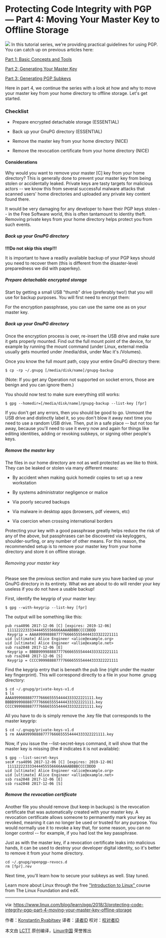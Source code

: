 Protecting Code Integrity with PGP — Part 4: Moving Your Master Key to Offline Storage
======

![](https://www.linux.com/sites/lcom/files/styles/rendered_file/public/industry-1920.jpg?itok=gI3QraS8)
In this tutorial series, we're providing practical guidelines for using PGP. You can catch up on previous articles here:

[Part 1: Basic Concepts and Tools][1]

[Part 2: Generating Your Master Key][2]

[Part 3: Generating PGP Subkeys][3]

Here in part 4, we continue the series with a look at how and why to move your master key from your home directory to offline storage. Let's get started.

### Checklist

  * Prepare encrypted detachable storage (ESSENTIAL)

  * Back up your GnuPG directory (ESSENTIAL)

  * Remove the master key from your home directory (NICE)

  * Remove the revocation certificate from your home directory (NICE)




#### Considerations

Why would you want to remove your master [C] key from your home directory? This is generally done to prevent your master key from being stolen or accidentally leaked. Private keys are tasty targets for malicious actors -- we know this from several successful malware attacks that scanned users' home directories and uploaded any private key content found there.

It would be very damaging for any developer to have their PGP keys stolen -- in the Free Software world, this is often tantamount to identity theft. Removing private keys from your home directory helps protect you from such events.

##### Back up your GnuPG directory

**!!!Do not skip this step!!!**

It is important to have a readily available backup of your PGP keys should you need to recover them (this is different from the disaster-level preparedness we did with paperkey).

##### Prepare detachable encrypted storage

Start by getting a small USB "thumb" drive (preferably two!) that you will use for backup purposes. You will first need to encrypt them:

For the encryption passphrase, you can use the same one as on your master key.

##### Back up your GnuPG directory

Once the encryption process is over, re-insert the USB drive and make sure it gets properly mounted. Find out the full mount point of the device, for example by running the mount command (under Linux, external media usually gets mounted under /media/disk, under Mac it's /Volumes).

Once you know the full mount path, copy your entire GnuPG directory there:
```
$ cp -rp ~/.gnupg [/media/disk/name]/gnupg-backup

```

(Note: If you get any Operation not supported on socket errors, those are benign and you can ignore them.)

You should now test to make sure everything still works:
```
$ gpg --homedir=[/media/disk/name]/gnupg-backup --list-key [fpr]

```

If you don't get any errors, then you should be good to go. Unmount the USB drive and distinctly label it, so you don't blow it away next time you need to use a random USB drive. Then, put in a safe place -- but not too far away, because you'll need to use it every now and again for things like editing identities, adding or revoking subkeys, or signing other people's keys.

##### Remove the master key

The files in our home directory are not as well protected as we like to think. They can be leaked or stolen via many different means:

  * By accident when making quick homedir copies to set up a new workstation

  * By systems administrator negligence or malice

  * Via poorly secured backups

  * Via malware in desktop apps (browsers, pdf viewers, etc)

  * Via coercion when crossing international borders




Protecting your key with a good passphrase greatly helps reduce the risk of any of the above, but passphrases can be discovered via keyloggers, shoulder-surfing, or any number of other means. For this reason, the recommended setup is to remove your master key from your home directory and store it on offline storage.

###### Removing your master key

Please see the previous section and make sure you have backed up your GnuPG directory in its entirety. What we are about to do will render your key useless if you do not have a usable backup!

First, identify the keygrip of your master key:
```
$ gpg --with-keygrip --list-key [fpr]

```

The output will be something like this:
```
pub rsa4096 2017-12-06 [C] [expires: 2019-12-06]
 111122223333444455556666AAAABBBBCCCCDDDD
 Keygrip = AAAA999988887777666655554444333322221111
uid [ultimate] Alice Engineer <alice@example.org>
uid [ultimate] Alice Engineer <allie@example.net>
sub rsa2048 2017-12-06 [E]
 Keygrip = BBBB999988887777666655554444333322221111
sub rsa2048 2017-12-06 [S]
 Keygrip = CCCC999988887777666655554444333322221111

```

Find the keygrip entry that is beneath the pub line (right under the master key fingerprint). This will correspond directly to a file in your home .gnupg directory:
```
$ cd ~/.gnupg/private-keys-v1.d
$ ls
AAAA999988887777666655554444333322221111.key
BBBB999988887777666655554444333322221111.key
CCCC999988887777666655554444333322221111.key

```

All you have to do is simply remove the .key file that corresponds to the master keygrip:
```
$ cd ~/.gnupg/private-keys-v1.d
$ rm AAAA999988887777666655554444333322221111.key

```

Now, if you issue the --list-secret-keys command, it will show that the master key is missing (the # indicates it is not available):
```
$ gpg --list-secret-keys
sec# rsa4096 2017-12-06 [C] [expires: 2019-12-06]
 111122223333444455556666AAAABBBBCCCCDDDD
uid [ultimate] Alice Engineer <alice@example.org>
uid [ultimate] Alice Engineer <allie@example.net>
ssb rsa2048 2017-12-06 [E]
ssb rsa2048 2017-12-06 [S]

```

##### Remove the revocation certificate

Another file you should remove (but keep in backups) is the revocation certificate that was automatically created with your master key. A revocation certificate allows someone to permanently mark your key as revoked, meaning it can no longer be used or trusted for any purpose. You would normally use it to revoke a key that, for some reason, you can no longer control -- for example, if you had lost the key passphrase.

Just as with the master key, if a revocation certificate leaks into malicious hands, it can be used to destroy your developer digital identity, so it's better to remove it from your home directory.
```
cd ~/.gnupg/openpgp-revocs.d
rm [fpr].rev

```

Next time, you'll learn how to secure your subkeys as well. Stay tuned.

Learn more about Linux through the free ["Introduction to Linux" ][4]course from The Linux Foundation and edX.

--------------------------------------------------------------------------------

via: https://www.linux.com/blog/learn/pgp/2018/3/protecting-code-integrity-pgp-part-4-moving-your-master-key-offline-storage

作者：[Konstantin Ryabitsev][a]
译者：[译者ID](https://github.com/译者ID)
校对：[校对者ID](https://github.com/校对者ID)

本文由 [LCTT](https://github.com/LCTT/TranslateProject) 原创编译，[Linux中国](https://linux.cn/) 荣誉推出

[a]:https://www.linux.com/users/mricon
[1]:https://www.linux.com/blog/learn/2018/2/protecting-code-integrity-pgp-part-1-basic-pgp-concepts-and-tools
[2]:https://www.linux.com/blog/learn/pgp/2018/2/protecting-code-integrity-pgp-part-2-generating-and-protecting-your-master-pgp-key
[3]:https://www.linux.com/blog/learn/pgp/2018/2/protecting-code-integrity-pgp-part-3-generating-pgp-subkeys
[4]:https://training.linuxfoundation.org/linux-courses/system-administration-training/introduction-to-linux
